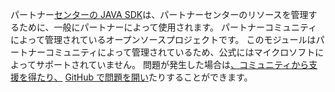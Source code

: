 パートナー[センターの JAVA SDK](https://github.com/microsoft/partner-center-java)は、パートナーセンターのリソースを管理するために、一般にパートナーによって使用されます。 パートナーコミュニティによって管理されているオープンソースプロジェクトです。 このモジュールはパートナーコミュニティによって管理されているため、公式にはマイクロソフトによってサポートされていません。 問題が発生した場合は[、コミュニティから支援を得たり、](https://stackoverflow.com/questions/tagged/partner+center) [GitHub で問題を開い](https://github.com/microsoft/partner-center-java/issues)たりすることができます。